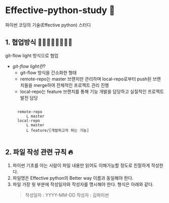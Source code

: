 # Effective-python-study 🐍
파이썬 코딩의 기술(Effective python) 스터디

## 1. 협업방식 🧑🏻‍💻🧑🏼‍💻🧑‍💻
git-flow light 방식으로 협업

- *git-flow light란?*
  - git-flow 방식을 간소화한 형태
  - remote-repo는 master 브랜치만 관리하며 local-repo로부터 push된 브랜치들을 merge하여 전체적인 프로젝트 관리 진행
  - local-repo는 feature 브랜치를 통해 기능 개발을 담당하고 실질적인 프로젝트 발전 담당
  <pre>
  <code>
    remote-repo
        L master
    local-repo
        L master
        L feature/[개발하고자 하는 기능]
  </code>
  </pre>

## 2. 파일 작성 관련 규칙 🔥
  1. 파이썬 기초를 아는 사람이 파일 내용만 읽어도 이해가능할 정도로 친절하게 작성한다.
  2. 파일명은 Effective python의 Better way 이름과 동일해야 한다.
  3. 파일 가장 윗 부분에 작성일자와 작성자를 명시해야 한다. 형식은 아래와 같다.
        >작성일자 : YYYY-MM-DD
        >작성자 : 김파이썬